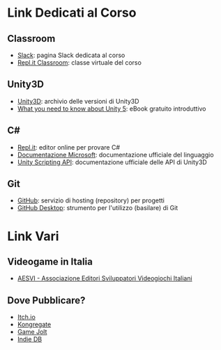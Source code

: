 # Link Dedicati al Corso

## Classroom
* [Slack](https://fda-2017-intermediate.slack.com): pagina Slack dedicata al corso
* [Repl.it Classroom](https://repl.it/teacher/classrooms/21203): classe virtuale del corso

## Unity3D
* [Unity3D](https://unity3d.com/get-unity/download/archive): archivio delle versioni di Unity3D
* [What you need to know about Unity 5](https://www.packtpub.com/packt/free-ebook/what-you-need-know-about-unity-5): eBook gratuito introduttivo

## C#
* [Repl.it](https://repl.it/languages/csharp): editor online per provare C#
* [Documentazione Microsoft](https://docs.microsoft.com/it-it/dotnet/csharp/language-reference/index): documentazione ufficiale del linguaggio
* [Unity Scripting API](https://docs.unity3d.com/ScriptReference/): documentazione ufficiale delle API di Unity3D

## Git
* [GitHub](https://www.github.com/): servizio di hosting (repository) per progetti
* [GitHub Desktop](https://desktop.github.com/): strumento per l'utilizzo (basilare) di Git

# Link Vari

## Videogame in Italia

* [AESVI - Associazione Editori Sviluppatori Videogiochi Italiani](http://aesvi.it/)

## Dove Pubblicare?

* [Itch.io](https://itch.io/)
* [Kongregate](http://www.kongregate.com/)
* [Game Jolt](http://gamejolt.com/)
* [Indie DB](http://www.indiedb.com/)
